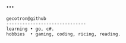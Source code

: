## ...
```
gecotron@github
------------------------------
learning • go, c#.
hobbies  • gaming, coding, ricing, reading.
```


<!---
gecotron/gecotron is a ✨ special ✨ repository because its `README.md` (this file) appears on your GitHub profile.
You can click the Preview link to take a look at your changes.
--->
